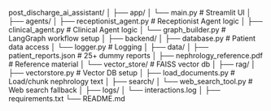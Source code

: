 post_discharge_ai_assistant/
│
├── app/
│   └── main.py                    # Streamlit UI
│
├── agents/
│   ├── receptionist_agent.py     # Receptionist Agent logic
│   ├── clinical_agent.py         # Clinical Agent logic
│   └── graph_builder.py          # LangGraph workflow setup
│
├── backend/
│   ├── database.py               # Patient data access
│   └── logger.py                 # Logging
│
├── data/
│   ├── patient_reports.json      # 25+ dummy reports
│   ├── nephrology_reference.pdf  # Reference material
│   └── vector_store/             # FAISS vector db
│
├── rag/
│   ├── vectorstore.py            # Vector DB setup
│   ├── load_documents.py         # Load/chunk nephrology text
│
├── search/
│   └── web_search_tool.py        # Web search fallback
│
├── logs/
│   └── interactions.log
│
├── requirements.txt
└── README.md
